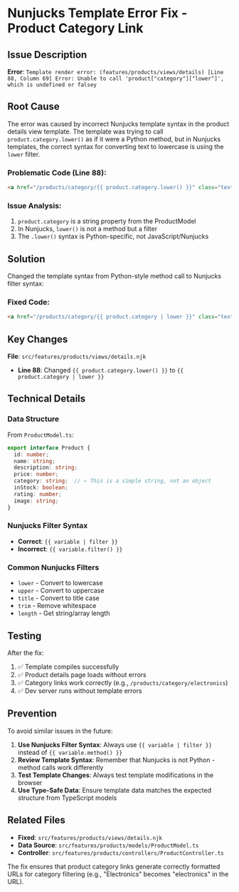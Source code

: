 # Nunjucks Template Error Fix - Product Category Link

## Issue Description

**Error**: `Template render error: (features/products/views/details) [Line 88, Column 69] Error: Unable to call 'product["category"]["lower"]', which is undefined or falsey`

## Root Cause

The error was caused by incorrect Nunjucks template syntax in the product details view template. The template was trying to call `product.category.lower()` as if it were a Python method, but in Nunjucks templates, the correct syntax for converting text to lowercase is using the `lower` filter.

### Problematic Code (Line 88):
```html
<a href="/products/category/{{ product.category.lower() }}" class="text-primary hover:underline...">
```

### Issue Analysis:
1. `product.category` is a string property from the ProductModel
2. In Nunjucks, `lower()` is not a method but a filter
3. The `.lower()` syntax is Python-specific, not JavaScript/Nunjucks

## Solution

Changed the template syntax from Python-style method call to Nunjucks filter syntax:

### Fixed Code:
```html
<a href="/products/category/{{ product.category | lower }}" class="text-primary hover:underline...">
```

## Key Changes

**File**: `src/features/products/views/details.njk`
- **Line 88**: Changed `{{ product.category.lower() }}` to `{{ product.category | lower }}`

## Technical Details

### Data Structure
From `ProductModel.ts`:
```typescript
export interface Product {
  id: number;
  name: string;
  description: string;
  price: number;
  category: string;  // ← This is a simple string, not an object
  inStock: boolean;
  rating: number;
  image: string;
}
```

### Nunjucks Filter Syntax
- **Correct**: `{{ variable | filter }}`
- **Incorrect**: `{{ variable.filter() }}`

### Common Nunjucks Filters
- `lower` - Convert to lowercase
- `upper` - Convert to uppercase
- `title` - Convert to title case
- `trim` - Remove whitespace
- `length` - Get string/array length

## Testing

After the fix:
1. ✅ Template compiles successfully
2. ✅ Product details page loads without errors
3. ✅ Category links work correctly (e.g., `/products/category/electronics`)
4. ✅ Dev server runs without template errors

## Prevention

To avoid similar issues in the future:

1. **Use Nunjucks Filter Syntax**: Always use `{{ variable | filter }}` instead of `{{ variable.method() }}`
2. **Review Template Syntax**: Remember that Nunjucks is not Python - method calls work differently
3. **Test Template Changes**: Always test template modifications in the browser
4. **Use Type-Safe Data**: Ensure template data matches the expected structure from TypeScript models

## Related Files

- **Fixed**: `src/features/products/views/details.njk`
- **Data Source**: `src/features/products/models/ProductModel.ts`
- **Controller**: `src/features/products/controllers/ProductController.ts`

The fix ensures that product category links generate correctly formatted URLs for category filtering (e.g., "Electronics" becomes "electronics" in the URL).
